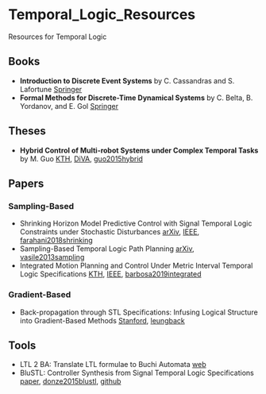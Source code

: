 # Temporal_Logic_Resources
Resources for Temporal Logic

## Books
- **Introduction to Discrete Event Systems** by C. Cassandras and S. Lafortune [Springer](https://www.springer.com/us/book/9780387333328)
- **Formal Methods for Discrete-Time Dynamical Systems** by C. Belta, B. Yordanov, and E. Gol [Springer](https://www.springer.com/us/book/9783319507620)

## Theses
- **Hybrid Control of Multi-robot Systems
under Complex Temporal Tasks** by M. Guo [KTH](http://kth.diva-portal.org/smash/get/diva2:873856/FULLTEXT01.pdf), [DiVA](http://www.diva-portal.org/smash/record.jsf?pid=diva2%3A873856&dswid=1816), [guo2015hybrid](/theses/guo2015hybrid.pdf)

## Papers
### Sampling-Based 
- Shrinking Horizon Model Predictive Control with Signal Temporal Logic Constraints under Stochastic Disturbances [arXiv](https://arxiv.org/pdf/1705.02152.pdf), [IEEE](https://ieeexplore.ieee.org/document/6315419), [farahani2018shrinking](/papers/farahani2018shrinking.pdf)
- Sampling-Based Temporal Logic Path Planning [arXiv](https://arxiv.org/abs/1307.7263), [vasile2013sampling](/papers/vasile2013sampling.pdf)
- Integrated Motion Planning and Control Under Metric Interval Temporal Logic Specifications [KTH](https://people.kth.se/~dimos/pdfs/ECC19_Fernando.pdf), [IEEE](https://ieeexplore.ieee.org/abstract/document/8795925), [barbosa2019integrated](/papers/barbosa2019integrated.pdf)

### Gradient-Based
- Back-propagation through STL Specifications:
Infusing Logical Structure into Gradient-Based
Methods [Stanford](http://asl.stanford.edu/wp-content/papercite-data/pdf/Leung.Arechiga.Pavone.WAFR20.pdf), [leungback](/papers/leungback.pdf)


## Tools
- LTL 2 BA: Translate LTL formulae to Buchi Automata [web](http://www.lsv.fr/~gastin/ltl2ba/)
- BluSTL: Controller Synthesis from Signal Temporal Logic Specifications [paper](https://easychair.org/publications/open/9cVk), [donze2015blustl](/tools/donze2015blustl.pdf), [github](https://github.com/BluSTL/BluSTL)
